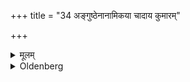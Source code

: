 +++
title = "34 अङ्गुष्ठेनानामिकया चादाय कुमारम्"

+++

<details><summary>मूलम्</summary>

अङ्गुष्ठेनानामिकया चादाय कुमारं प्राशयेदियमाज्ञेति ३४
</details>

<details><summary>Oldenberg</summary>

33. He should take thereof with his (right) thumb and fourth finger and give it to the child to eat, with (the formula), 'This order' (MB. I, 5, 8).
</details>


